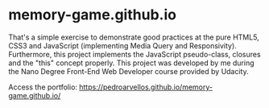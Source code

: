 # memory-game.github.io

That's a simple exercise to demonstrate good practices at the pure HTML5, CSS3 and JavaScript (implementing Media Query and Responsivity). Furthermore, this project implements the JavaScript pseudo-class, closures and the "this" concept properly.  This project was developed by me during the Nano Degree Front-End Web Developer course provided by Udacity.

Access the portfolio: https://pedroarvellos.github.io/memory-game.github.io/
